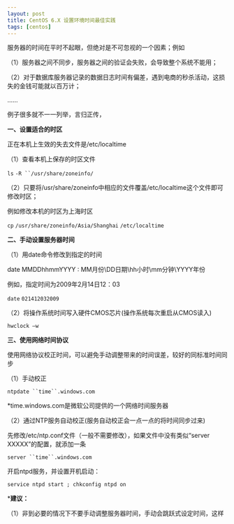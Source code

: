 ```yaml
---
layout: post
title: CentOS 6.X 设置环境时间最佳实践
tags: [centos]
---
```


服务器的时间在平时不起眼，但绝对是不可忽视的一个因素；例如

（1）服务器之间不同步，服务器之间的验证会失败，会导致整个系统不能用；

（2）对于数据库服务器记录的数据日志时间有偏差，遇到电商的秒杀活动，这损失的金钱可能就以百万计；

……

例子很多就不一一列举，言归正传，

**一、设置适合的时区**

正在本机上生效的失去文件是/etc/localtime

（1）查看本机上保存的时区文件
 

`ls` `-R ``/usr/share/zoneinfo/`

（2）只要将/usr/share/zoneinfo中相应的文件覆盖/etc/localtime这个文件即可修改时区；

例如修改本机的时区为上海时区


`cp` `/usr/share/zoneinfo/Asia/Shanghai` `/etc/localtime`

**二、手动设置服务器时间**

（1）用date命令修改到指定的时间

date MMDDhhmmYYYY : MM月份\DD日期\hh小时\mm分钟\YYYY年份

例如，指定时间为2009年2月14日12：03
 

`date` `021412032009`

（2）将操作系统时间写入硬件CMOS芯片(操作系统每次重启从CMOS读入)


`hwclock –w`

**三、使用网络时间协议**

使用网络协议校正时间，可以避免手动调整带来的时间误差，较好的同标准时间同步

（1）手动校正

`ntpdate ``time``.windows.com`

*time.windows.com是微软公司提供的一个网络时间服务器

（2）通过NTP服务自动校正(服务自动校正会一点一点的将时间同步过来)

先修改/etc/ntp.conf文件（一般不需要修改），如果文件中没有类似“server XXXXX”的配置，就添加一条

`server ``time``.windows.com`

开启ntpd服务，并设置开机启动：

`service ntpd start ; chkconfig ntpd on`

***建议：**

（1）非到必要的情况下不要手动调整服务器时间，手动会跳跃式设定时间，这样